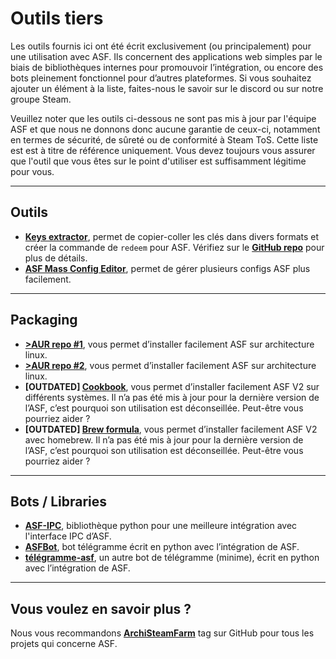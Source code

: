 # Outils tiers

Les outils fournis ici ont été écrit exclusivement (ou principalement) pour une utilisation avec ASF. Ils concernent des applications web simples par le biais de bibliothèques internes pour promouvoir l’intégration, ou encore des bots pleinement fonctionnel pour d’autres plateformes. Si vous souhaitez ajouter un élément à la liste, faites-nous le savoir sur le discord ou sur notre groupe Steam.

Veuillez noter que les outils ci-dessous ne sont pas mis à jour par l'équipe ASF et que nous ne donnons donc aucune garantie de ceux-ci, notamment en termes de sécurité, de sûreté ou de conformité à Steam ToS. Cette liste est est à titre de référence uniquement. Vous devez toujours vous assurer que l'outil que vous êtes sur le point d'utiliser est suffisamment légitime pour vous.

* * *

## Outils

- **[Keys extractor](https://ske.cloudswift.me)**, permet de copier-coller les clés dans divers formats et créer la commande de `redeem` pour ASF. Vérifiez sur le **[GitHub repo](https://github.com/Cloud-Swift/SKE)** pour plus de détails.
- **[ASF Mass Config Editor](https://github.com/genesix-eu/asf_mass_config_editor)**, permet de gérer plusieurs configs ASF plus facilement.

* * *

## Packaging

- **[>AUR repo #1](https://aur.archlinux.org/packages/asf)**, vous permet d’installer facilement ASF sur architecture linux.
- **[>AUR repo #2](https://aur.archlinux.org/packages/archisteamfarm-bin)**, vous permet d’installer facilement ASF sur architecture linux.
- **[OUTDATED] [Cookbook](https://supermarket.chef.io/cookbooks/asf)**, vous permet d’installer facilement ASF V2 sur différents systèmes. Il n’a pas été mis à jour pour la dernière version de l’ASF, c’est pourquoi son utilisation est déconseillée. Peut-être vous pourriez aider ?
- **[OUTDATED] [Brew formula](http://brewformulas.org/ArchiSteamFarm)**, vous permet d’installer facilement ASF V2 avec homebrew. Il n’a pas été mis à jour pour la dernière version de l’ASF, c’est pourquoi son utilisation est déconseillée. Peut-être vous pourriez aider ?

* * *

## Bots / Libraries

- **[ASF-IPC](https://github.com/deluxghost/ASF_IPC)**, bibliothèque python pour une meilleure intégration avec l'interface IPC d’ASF.
- **[ASFBot](https://github.com/dmcallejo/ASFBot)**, bot télégramme écrit en python avec l’intégration de ASF.
- **[télégramme-asf](https://github.com/deluxghost/telegram-asf)**, un autre bot de télégramme (minime), écrit en python avec l’intégration de ASF.

* * *

## Vous voulez en savoir plus ?

Nous vous recommandons **[ArchiSteamFarm](https://github.com/topics/archisteamfarm)** tag sur GitHub pour tous les projets qui concerne ASF.